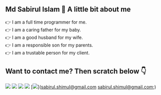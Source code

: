 ## Md Sabirul Islam 👋 A little bit about me

👉 I am a full time programmer for me.  
👉 I am a caring father for my baby.  
👉 I am a good husband for my wife.  
👉 I am a responsible son for my parents.  
👉 I am a trustable person for my client.

## Want to contact me? Then scratch below 👇
[<img src="https://1.bp.blogspot.com/-nv46iRQK3X4/U8iX4shPe9I/AAAAAAAALnM/nYuMF8B-Mvo/s1600/facebook.png">](https://www.facebook.com/mdsabirulislam.shimul/)
[<img src="https://1.bp.blogspot.com/-hdRggGgpl04/YBblHl4aE3I/AAAAAAAAB_g/wSWCLWpBf1kuZhlY-dsfkcFcDqaSUsHpACLcBGAsYHQ/s32/youtube.jpg">](https://www.youtube.com/channel/UCILPl3huxZ1tdznJgxupwVg)
[<img src="https://1.bp.blogspot.com/-tLOdCdFwBXw/U8iX_exEUqI/AAAAAAAALpY/7BcWFjPggaA/s1600/twitter.png">](https://twitter.com/mdsabirulislam_)
[<img src="https://2.bp.blogspot.com/-9qHtPdtA-gE/U8iX531XNwI/AAAAAAAALnk/6wD_u6wtZhs/s1600/instagram.png">](https://www.instagram.com/mdsabirulislamshimul/)
[<img src="https://3.bp.blogspot.com/-V6TDR3wxbxA/U8iX6Z0eCAI/AAAAAAAALns/DKqXbbxJrMY/s1600/mail.png">](sabirul.shimul@gmail.com <sabirul.shimul@gmail.com>;)
